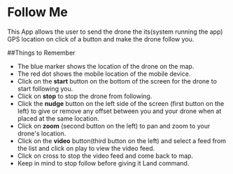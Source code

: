 # Follow Me
This App allows the user to send the drone the its(system running the app) GPS location on click of a button and make the drone follow you. 


##Things to Remember

* The blue marker shows the location of the drone on the map.
* The red dot shows the mobile location of the mobile device.
* Click on the **start** button on the bottom of the screen for the drone to start following you.
* Click on **stop** to stop the drone from following.
* Click the **nudge** button on the left side of the screen (first button on the left) to give or remove any offset between you and your drone when at placed at the same location.
* Click on **zoom** (second button on the left) to pan and zoom to your drone's location.
* Click on the **video** button(third button on the left) and select a feed from the list and click on play to view the video feed.
* Click on cross to stop the video feed and come back to map.
* Keep in mind to stop follow before giving it Land command.
